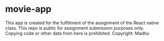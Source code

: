 # movie-app
This app is created for the fulfillment of the assignment of the React native class.
This repo is public for assignment submission purposes only. Copying code or other data from here is prohibited.
Copyright: Madhu
